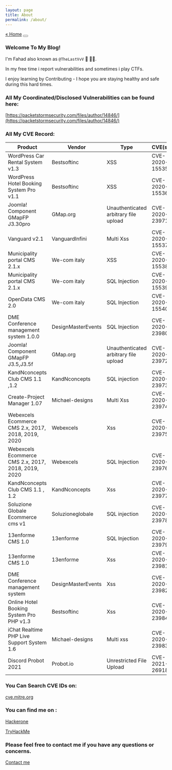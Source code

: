```yaml
---
layout: page
title: About
permalink: /about/
---
```


<section class="post">
  <div class="flex-row-between">
      <a href="{{ site.url }}{{ site.baseurl }}/">« Home</a>
    <button title="Change theme" id="theme-toggle" onclick="modeSwitcher()">
      <div></div>
    </button>
  </div>
</section>



### Welcome To My Blog!


I'm Fahad also known as `@TheLastVvV` 🐍 🐍🐍.


In my free time i report vulnerabilities and sometimes i play CTFs.


I enjoy learning by Contributing -  I hope you are staying healthy and safe during this hard times.




### All  My Coordinated/Disclosed Vulnerabilities can be found here:

[https://packetstormsecurity.com/files/author/14846/](https://packetstormsecurity.com/files/author/14846/)



### All My CVE Record:

Product              | Vendor              |  Type               | CVE(s)
--------------------- | --------------------- | --------------------- | ---------------------
WordPress Car Rental System v1.3 | Bestsoftinc|  XSS    | CVE-2020-15535
WordPress Hotel Booking System Pro v1.1| Bestsoftinc |  XSS |  CVE-2020-15536
Joomla! Component GMapFP J3.30pro|  GMap.org|Unauthenticated arbitrary file upload|CVE-2020-23971
Vanguard v2.1 | VanguardInfini  |Multi Xss | CVE-2020-15537
Municipality portal CMS 2.1.x |We-com italy	 |XSS  	 |CVE-2020-15538
Municipality portal CMS 2.1.x	| We-com italy|	SQL Injection |	 CVE-2020-15539
OpenData CMS 2.0| We-com italy	| SQL Injection	| CVE-2020-15540
DME Conference management system 1.0.0	|DesignMasterEvents  |SQL Injection	| CVE-2020-23980 
Joomla! Component GMapFP J3.5,J3.5f| GMap.org|Unauthenticated arbitrary file upload	| CVE-2020-23972
KandNconcepts Club CMS 1.1 ,1.2|KandNconcepts 	|SQL injection| CVE-2020-23973
Create-Project Manager 1.07 |Michael-designs 	| Multi Xss	| CVE-2020-23974
Webexcels Ecommerce CMS 2.x, 2017, 2018, 2019, 2020|Webexcels	| Xss	| CVE-2020-23975 
Webexcels Ecommerce CMS 2.x, 2017, 2018, 2019, 2020|Webexcels	| SQL Injection	| CVE-2020-23976
KandNconcepts Club CMS 1.1 , 1.2| KandNconcepts | Xss|CVE-2020-23977
Soluzione Globale Ecommerce cms v1|Soluzioneglobale|SQL injection|CVE-2020-23978
13enforme CMS 1.0 |13enforme|SQL Injection|CVE-2020-23979
13enforme CMS 1.0 |13enforme |Xss| CVE-2020-23981
DME Conference management system |DesignMasterEvents|Xss|CVE-2020-23982
Online Hotel Booking System Pro PHP v1.3|Bestsoftinc| Xss|CVE-2020-23984
iChat Realtime PHP Live Support System 1.6|Michael-designs |Multi xss|CVE-2020-23983
Discord Probot 2021 | Probot.io |Unrestricted File Upload |CVE-2021-26918
 

### You Can Search CVE IDs on:
[cve.mitre.org](https://cve.mitre.org)


### You can find me on :

[Hackerone](https://hackerone.com/thelastvvv-com?type=user)

[TryHackMe](https://tryhackme.com/p/TheastVvV)

<script src="https://tryhackme.com/badge/38402"></script>


### Please feel free to contact me if you have any questions or concerns.

<a href="mailto:thelastvvv@protonmail.ch">Contact me </a><br> 







